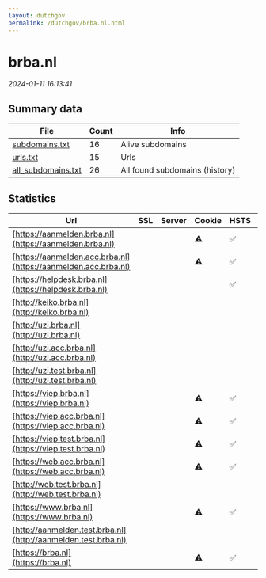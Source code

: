 ```yaml
---
layout: dutchgov
permalink: /dutchgov/brba.nl.html
---
```



# brba.nl
*2024-01-11 16:13:41*
## Summary data


| File       | Count | Info |
|------------|-------|------|
|[subdomains.txt](/data/brba.nl/subdomains.txt)|16|Alive subdomains|
|[urls.txt](/data/brba.nl/urls.txt)|15|Urls|
|[all_subdomains.txt](/data/brba.nl/all_subdomains.txt)|26|All found subdomains (history)|


## Statistics


| Url | SSL | Server | Cookie | HSTS | CSP | XFO | XXP | RP | Tech |Title |
|------------|-------|------|------|------|------|------|------|------|------|------|
|[https://aanmelden.brba.nl](https://aanmelden.brba.nl)| ||:warning: |:white_check_mark: |:warning: | :white_check_mark: | | :white_check_mark: |HSTS|BRBA-AANMELDEN|
|[https://aanmelden.acc.brba.nl](https://aanmelden.acc.brba.nl)| ||:warning: |:white_check_mark: |:warning: | :white_check_mark: | | :white_check_mark: |HSTS|BRBA-AANMELDEN|
|[https://helpdesk.brba.nl](https://helpdesk.brba.nl)| || |:white_check_mark: | | :white_check_mark: | | :white_check_mark: |HSTS||
|[http://keiko.brba.nl](http://keiko.brba.nl)| || | | | | | :white_check_mark: |||
|[http://uzi.brba.nl](http://uzi.brba.nl)| || | | | | | :white_check_mark: |||
|[http://uzi.acc.brba.nl](http://uzi.acc.brba.nl)| || | | | | | :white_check_mark: |||
|[http://uzi.test.brba.nl](http://uzi.test.brba.nl)| || | | | | | :white_check_mark: |||
|[https://viep.brba.nl](https://viep.brba.nl)| ||:warning: |:white_check_mark: |:warning: | :white_check_mark: | | :white_check_mark: |HSTS|Redirecting to h...|
|[https://viep.acc.brba.nl](https://viep.acc.brba.nl)| ||:warning: |:white_check_mark: | :white_check_mark:| :white_check_mark: | | :white_check_mark: |HSTS|Redirecting to h...|
|[https://viep.test.brba.nl](https://viep.test.brba.nl)| ||:warning: |:white_check_mark: |:warning: | :white_check_mark: | | :white_check_mark: |HSTS|Redirecting to h...|
|[https://web.acc.brba.nl](https://web.acc.brba.nl)| ||:warning: |:white_check_mark: |:warning: | :white_check_mark: | | :white_check_mark: |HSTS|Redirecting to h...|
|[http://web.test.brba.nl](http://web.test.brba.nl)| || | | | | | :white_check_mark: |||
|[https://www.brba.nl](https://www.brba.nl)| ||:warning: |:white_check_mark: |:warning: | :white_check_mark: | | :white_check_mark: |HSTS|Redirecting to h...|
|[http://aanmelden.test.brba.nl](http://aanmelden.test.brba.nl)| || | | | | | :white_check_mark: |||
|[https://brba.nl](https://brba.nl)| ||:warning: |:white_check_mark: |:warning: | :white_check_mark: | | :white_check_mark: |HSTS|Redirecting to h...|